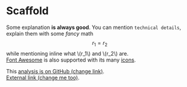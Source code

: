 # Scaffold

Some explanation __is always good__. You can mention `technical details`,
explain them with some _fancy_ math $$r_1 = r_2$$ while mentioning
inline what \\(r_1\\) and \\(r_2\\) are.<br />
[Font Awesome](http://fortawesome.github.io/Font-Awesome/) is also supported
with its many [icons](http://fortawesome.github.io/Font-Awesome/icons/).

<i class="fa fa-fw fa-github"></i>
This [analysis is on GitHub (change link)](#).<br />
<i class="fa fa-fw fa-external-link"></i>
[External link (change me too)](#).
